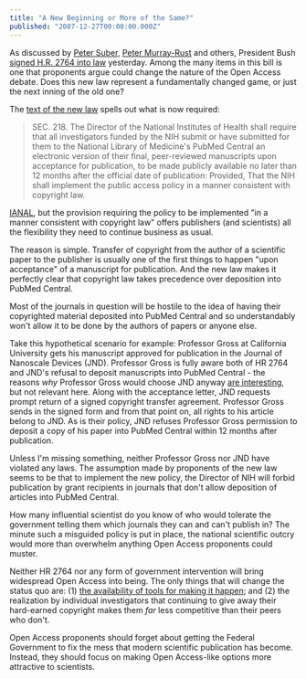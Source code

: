 ```yaml
---
title: "A New Beginning or More of the Same?"
published: "2007-12-27T00:00:00.000Z"
---
```


As discussed by [Peter Suber](http://www.earlham.edu/~peters/fos/2007/12/oa-mandate-at-nih-now-law.html), [Peter Murray-Rust](http://wwmm.ch.cam.ac.uk/blogs/murrayrust/?p=887) and others, President Bush [signed H.R. 2764 into law](http://www.whitehouse.gov/news/releases/2007/12/20071226-1.html) yesterday. Among the many items in this bill is one that proponents argue could change the nature of the Open Access debate. Does this new law represent a fundamentally changed game, or just the next inning of the old one?

The [text of the new law](http://www.govtrack.us/congress/billtext.xpd?bill=h110-2764) spells out what is now required:

>SEC. 218. The Director of the National Institutes of Health shall require that all investigators funded by the NIH submit or have submitted for them to the National Library of Medicine's PubMed Central an electronic version of their final, peer-reviewed manuscripts upon acceptance for publication, to be made publicly available no later than 12 months after the official date of publication: Provided, That the NIH shall implement the public access policy in a manner consistent with copyright law.

[IANAL](/articles/2006/12/29/dispelling-open-source-confusion-an-introduction-to-licenses), but the provision requiring the policy to be implemented "in a manner consistent with copyright law" offers publishers (and scientists) all the flexibility they need to continue business as usual.

The reason is simple. Transfer of copyright from the author of a scientific paper to the publisher is usually one of the first things to happen "upon acceptance" of a manuscript for publication. And the new law makes it perfectly clear that copyright law takes precedence over deposition into PubMed Central.

Most of the journals in question will be hostile to the idea of having their copyrighted material deposited into PubMed Central and so understandably won't allow it to be done by the authors of papers or anyone else.

Take this hypothetical scenario for example: Professor Gross at California University gets his manuscript approved for publication in the Journal of Nanoscale Devices (JND). Professor Gross is fully aware both of HR 2764 and JND's refusal to deposit manuscripts into PubMed Central - the reasons *why* Professor Gross would choose JND anyway [are interesting](/articles/2007/05/14/scientific-publication-and-the-seven-deadly-sins), but not relevant here. Along with the acceptance letter, JND requests prompt return of a signed copyright transfer agreement. Professor Gross sends in the signed form and from that point on, all rights to his article belong to JND. As is their policy, JND refuses Professor Gross permission to deposit a copy of his paper into PubMed Central within 12 months after publication.

Unless I'm missing something, neither Professor Gross nor JND have violated any laws. The assumption made by proponents of the new law seems to be that to implement the new policy, the Director of NIH will forbid publication by grant recipients in journals that don't allow deposition of articles into PubMed Central.

How many influential scientist do you know of who would tolerate the government telling them which journals they can and can't publish in? The minute such a misguided policy is put in place, the national scientific outcry would more than overwhelm anything Open Access proponents could muster.

Neither HR 2764 nor any form of government intervention will bring widespread Open Access into being. The only things that will change the status quo are: (1) [the availability of tools for making it happen](/articles/2007/12/20/if-you-want-to-change-the-world-build-the-tool-first-part-2); and (2) the realization by individual investigators that continuing to give away their hard-earned copyright makes them *far* less competitive than their peers who don't.

Open Access proponents should forget about getting the Federal Government to fix the mess that modern scientific publication has become. Instead, they should focus on making Open Access-like options more attractive to scientists.

